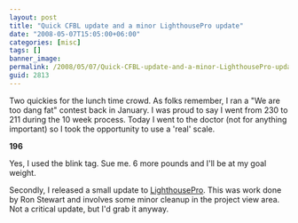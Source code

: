 ```yaml
---
layout: post
title: "Quick CFBL update and a minor LighthousePro update"
date: "2008-05-07T15:05:00+06:00"
categories: [misc]
tags: []
banner_image: 
permalink: /2008/05/07/Quick-CFBL-update-and-a-minor-LighthousePro-update
guid: 2813
---
```


Two quickies for the lunch time crowd. As folks remember, I ran a "We are too dang fat" contest back in January. I was proud to say I went from 230 to 211 during the 10 week process. Today I went to the doctor (not for anything important) so I took the opportunity to use a 'real' scale.

<blink><b>196</b></blink>

Yes, I used the blink tag. Sue me. 6 more pounds and I'll be at my goal weight. 

Secondly, I released a small update to <a href="http://lighthousepro.riaforge.org">LighthousePro</a>. This was work done by Ron Stewart and involves some minor cleanup in the project view area. Not a critical update, but I'd grab it anyway.